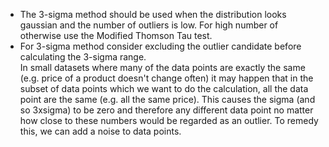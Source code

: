 - The 3-sigma method should be used when the distribution looks gaussian and the number of outliers is low. For high number of otherwise use the Modified Thomson Tau test.
- For 3-sigma method consider excluding the outlier candidate before calculating the 3-sigma range.  
In small datasets where many of the data points are exactly the same (e.g. price of a product doesn't change often) 
it may happen that in the subset of data points which we want to do the calculation, all the data point are the same (e.g. all the same price). 
This causes the sigma (and so 3xsigma) to be zero and therefore any different data point no matter how close to these numbers would be regarded as an outlier.
To remedy this, we can add a noise to data points.
